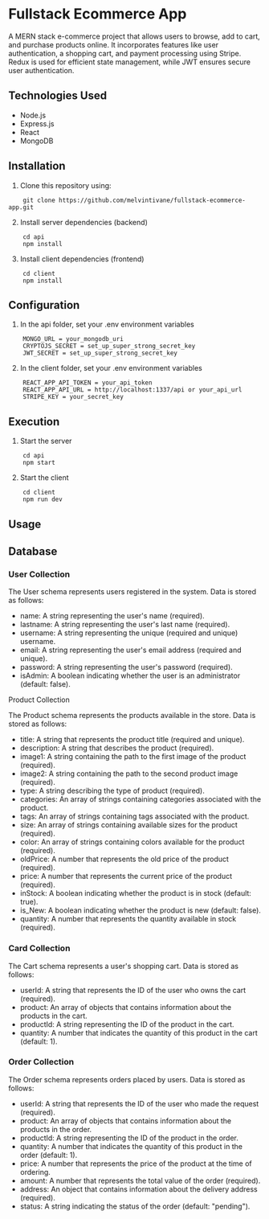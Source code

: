 # Fullstack Ecommerce App

A MERN stack e-commerce project that allows users to browse, add to cart, and purchase products online. It incorporates features like user authentication, a shopping cart, and payment processing using Stripe. Redux is used for efficient state management, while JWT ensures secure user authentication.

## Technologies Used

- Node.js
- Express.js
- React
- MongoDB

## Installation

1. Clone this repository using:
```shell
    git clone https://github.com/melvintivane/fullstack-ecommerce-app.git
```    
2. Install server dependencies (backend)
```shell
    cd api
    npm install
```

3. Install client dependencies (frontend)
```shell
    cd client
    npm install
```

## Configuration

1. In the api folder, set your .env environment variables
```shell
    MONGO_URL = your_mongodb_uri
    CRYPTOJS_SECRET = set_up_super_strong_secret_key 
    JWT_SECRET = set_up_super_strong_secret_key
```

2. In the client folder, set your .env environment variables
```shell
    REACT_APP_API_TOKEN = your_api_token
    REACT_APP_API_URL = http://localhost:1337/api or your_api_url
    STRIPE_KEY = your_secret_key
```

## Execution

1. Start the server
```shell
    cd api
    npm start
```

2. Start the client
```shell
    cd client
    npm run dev
```

## Usage

## Database

### User Collection

The User schema represents users registered in the system. Data is stored as follows:

- name: A string representing the user's name (required).
- lastname: A string representing the user's last name (required).
- username: A string representing the unique (required and unique) username.
- email: A string representing the user's email address (required and unique).
- password: A string representing the user's password (required).
- isAdmin: A boolean indicating whether the user is an administrator (default: false).

Product Collection

The Product schema represents the products available in the store. Data is stored as follows:

- title: A string that represents the product title (required and unique).
- description: A string that describes the product (required).
- image1: A string containing the path to the first image of the product (required).
- image2: A string containing the path to the second product image (required).
- type: A string describing the type of product (required).
- categories: An array of strings containing categories associated with the product.
- tags: An array of strings containing tags associated with the product.
- size: An array of strings containing available sizes for the product (required).
- color: An array of strings containing colors available for the product (required).
- oldPrice: A number that represents the old price of the product (required).
- price: A number that represents the current price of the product (required).
- inStock: A boolean indicating whether the product is in stock (default: true).
- is_New: A boolean indicating whether the product is new (default: false).
- quantity: A number that represents the quantity available in stock (required).

### Card Collection

The Cart schema represents a user's shopping cart. Data is stored as follows:

- userId: A string that represents the ID of the user who owns the cart (required).
- product: An array of objects that contains information about the products in the cart.
- productId: A string representing the ID of the product in the cart.
- quantity: A number that indicates the quantity of this product in the cart (default: 1).

### Order Collection

The Order schema represents orders placed by users. Data is stored as follows:

- userId: A string that represents the ID of the user who made the request (required).
- product: An array of objects that contains information about the products in the order.
- productId: A string representing the ID of the product in the order.
- quantity: A number that indicates the quantity of this product in the order (default: 1).
- price: A number that represents the price of the product at the time of ordering.
- amount: A number that represents the total value of the order (required).
- address: An object that contains information about the delivery address (required).
- status: A string indicating the status of the order (default: "pending").
